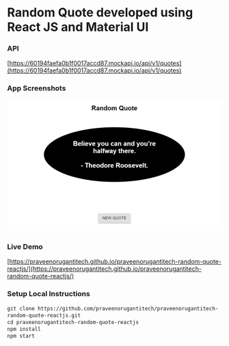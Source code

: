 # Random Quote developed using React JS and Material UI

### API

[https://60194faefa0b1f0017accd87.mockapi.io/api/v1/quotes](https://60194faefa0b1f0017accd87.mockapi.io/api/v1/quotes)

### App Screenshots

![screenshot of the app](https://raw.githubusercontent.com/praveenorugantitech/praveenorugantitech-random-quote-reactjs/master/src/images/screenshot.PNG)


### Live Demo

[https://praveenorugantitech.github.io/praveenorugantitech-random-quote-reactjs/](https://praveenorugantitech.github.io/praveenorugantitech-random-quote-reactjs/)


### Setup Local Instructions

```
git clone https://github.com/praveenorugantitech/praveenorugantitech-random-quote-reactjs.git
cd praveenorugantitech-random-quote-reactjs
npm install
npm start

```
